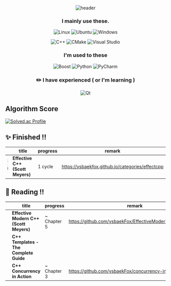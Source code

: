 <div align=center>

![header](https://capsule-render.vercel.app/api?type=waving&color=auto&height=300&section=header&text=Baek-YunSik&fontSize=90&animation=fadeIn&fontAlignY=38&desc=<!--여기에부제목-->&descAlignY=51&descAlign=62)

<!-- [![Hits](https://hits.seeyoufarm.com/api/count/incr/badge.svg?url=https%3A%2F%2Fgithub.com%2FysbaekFox&count_bg=%2379C83D&title_bg=%23555555&icon=&icon_color=%23E7E7E7&title=hits&edge_flat=false)](https://hits.seeyoufarm.com) -->

### I mainly use these.
![Linux](https://img.shields.io/badge/Linux-FCC624.svg?&style=for-the-bacge&logo=Linux&logoColor=white)
![Ubuntu](https://img.shields.io/badge/Ubuntu-E95420.svg?&style=for-the-bacge&logo=Ubuntu&logoColor=white)
![Windows](https://img.shields.io/badge/Windows-0078D6.svg?&style=for-the-bacge&logo=Windows&logoColor=white)
  
![C++](https://img.shields.io/badge/C++-00599C.svg?&style=for-the-bacge&logo=C%2B%2B&logoColor=white)
![CMake](https://img.shields.io/badge/CMake-007396.svg?&style=for-the-bacge&logo=CMake&logoColor=white)
![Visual Studio](https://img.shields.io/badge/Visual%20Studio-5C2D91.svg?&style=for-the-bacge&logo=Visual%20Studio&logoColor=white)

### I'm used to these
![Boost](https://img.shields.io/badge/Boost-F7901E.svg?&style=for-the-bacge&logo=Boost&logoColor=white)
![Python](https://img.shields.io/badge/Python-3776AB.svg?&style=for-the-bacge&logo=Python&logoColor=white)
![PyCharm](https://img.shields.io/badge/PyCharm-000000.svg?&style=for-the-bacge&logo=PyCharm&logoColor=white)

### :pencil2: I have experienced ( or I'm learning )
![Qt](https://img.shields.io/badge/Qt-41CD52.svg?&style=for-the-bacge&logo=Qt&logoColor=white)

</div>


<!--[![Top Langs](https://github-readme-stats.vercel.app/api/top-langs/?username=ysbaekFox)](https://github.com/ysbaekFox/github-readme-stats)-->

## Algorithm Score
[![Solved.ac Profile](http://mazassumnida.wtf/api/v2/generate_badge?boj=to45123)](https://solved.ac/to45123/)

## ✨ Finished !!
|   | title | progress  | remark  |
| ---  |  --- | --- | --- |
| <img src = "./favicon/effective-cpp-180x180.png" width="50" height="50"> | **Effective C++ (Scott Meyers)** | 1 cycle | https://ysbaekfox.github.io/categories/effectcpp |
  
## 🌱 Reading !!
|   | title | progress  | remark  |
| ---  |  --- | --- | --- |
| <img src = "./favicon/effective-modern-cpp-180x180.png" width="50" height="50"> | **Effective Modern C++ (Scott Meyers)** | ~ Chapter 5 | https://github.com/ysbaekFox/EffectiveModernCpp_ysbaekFox |
| <img src = "./images/template_complete_guide.jpg" width="50" height="50"> | **C++ Templates - The Complete Guide** | | |
| <img src = "./images/concurrency-in-action.jpg" width="50" height="50"> | **C++ Concurrency in Action** | ~ Chapter 3 | https://github.com/ysbaekFox/concurrency-in-action |

<!--
**ysbaekFox/ysbaekFox** is a ✨ _special_ ✨ repository because its `README.md` (this file) appears on your GitHub profile.

Here are some ideas to get you started:

- 🔭 I’m currently working on ...
- 🌱 I’m currently learning ...
- 👯 I’m looking to collaborate on ...
- 🤔 I’m looking for help with ...
- 💬 Ask me about ...
- 📫 How to reach me: ...
- 😄 Pronouns: ...
- ⚡ Fun fact: ...
-->
